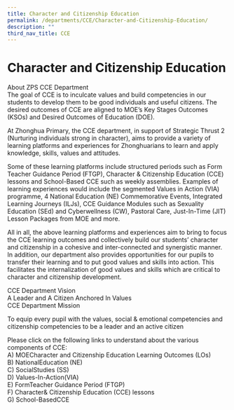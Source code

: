 ```yaml
---
title: Character and Citizenship Education
permalink: /departments/CCE/Character-and-Citizenship-Education/
description: ""
third_nav_title: CCE
---
```

Character and Citizenship Education
===================================

About ZPS CCE Department<br>
The goal of CCE is to inculcate values and build competencies in our students to develop them to be good individuals and useful citizens. The desired outcomes of CCE are aligned to MOE’s Key Stages Outcomes (KSOs) and Desired Outcomes of Education (DOE).

At Zhonghua Primary, the CCE department, in support of Strategic Thrust 2 (Nurturing individuals strong in character), aims to provide a variety of learning platforms and experiences for Zhonghuarians to learn and apply knowledge, skills, values and attitudes.

Some of these learning platforms include structured periods such as Form Teacher Guidance Period (FTGP), Character & Citizenship Education (CCE) lessons and School-Based CCE such as weekly assemblies. Examples of learning experiences would include the segmented Values in Action (VIA) programme, 4 National Education (NE) Commemorative Events, Integrated Learning Journeys (ILJs), CCE Guidance Modules such as Sexuality Education (SEd) and Cyberwellness (CW), Pastoral Care, Just-In-Time (JIT) Lesson Packages from MOE and more.

All in all, the above learning platforms and experiences aim to bring to focus the CCE learning outcomes and collectively build our students’ character and citizenship in a cohesive and inter-connected and synergistic manner. In addition, our department also provides opportunities for our pupils to transfer their learning and to put good values and skills into action. This facilitates the internalization of good values and skills which are critical to character and citizenship development.

CCE Department Vision<br>
A Leader and A Citizen Anchored In Values<br>
CCE Department Mission

  

To equip every pupil with the values, social & emotional competencies and citizenship competencies to be a leader and an active citizen 

  

Please click on the following links to understand about the various components of CCE:<br>
A) MOECharacter and Citizenship Education Learning Outcomes (LOs)<br>
B) NationalEducation (NE)<br>
C) SocialStudies (SS)<br>
D) Values-In-Action(VIA)<br>
E) FormTeacher Guidance Period (FTGP)<br>
F) Character& Citizenship Education (CCE) lessons<br>
G) School-BasedCCE

